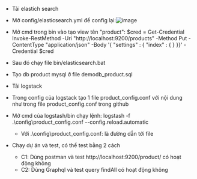 * Tải elastich search
- Mở config/elasticsearch.yml để config lại:![image](https://github.com/zTrinh121/elastichsearch/assets/137372274/f48e87a6-e69f-4872-896d-7b42a309b8b8)
- Mở cmd trong bin vào tạo view tên "product":
    $cred = Get-Credential
    Invoke-RestMethod -Uri "http://localhost:9200/products" -Method Put -ContentType "application/json" -Body '{ "settings" : { "index" : { } }}' -Credential $cred
- Sau đó chạy file bin/elasticsearch.bat

- Tạo db product mysql ở file demodb_product.sql

- Tải logstack
- Trong config của logstack tạo 1 file product_config.conf với nội dung như trong file  product_config.conf trong github

- Mở cmd của logstash/bin chạy lệnh: logstash -f .\config\product_config.conf --config.reload.automatic
    + Với .\config\product_config.conf: là đường dẫn tới file
- Chạy dự án và test, có thể test bằng 2 cách
	+ C1: Dùng postman và test http://localhost:9200/product/ có hoạt động không
 	+ C2: Dùng Graphql và test query findAll có hoạt động không

